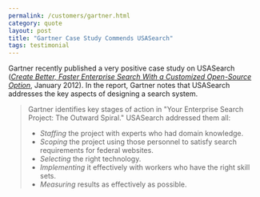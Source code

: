 ```yaml
---
permalink: /customers/gartner.html
category: quote
layout: post
title: "Gartner Case Study Commends USASearch"
tags: testimonial 
---
```


Gartner recently published a very positive case study on USASearch (*[Create Better, Faster Enterprise Search With a Customized Open-Source Option](http://www.gartner.com/DisplayDocument?id=1909916)*, January 2012). In the report, Gartner notes that USASearch addresses the key aspects of designing a search system.

> Gartner identifies key stages of action in "Your Enterprise Search Project: The Outward Spiral." USASearch addressed them all:
> 
> * *Staffing* the project with experts who had domain knowledge.
> * *Scoping* the project using those personnel to satisfy search requirements for federal websites.
> * *Selecting* the right technology.
> * *Implementing* it effectively with workers who have the right skill sets.
> * *Measuring* results as effectively as possible.
